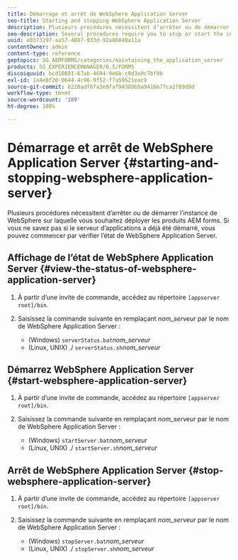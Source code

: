```yaml
---
title: Démarrage et arrêt de WebSphere Application Server
seo-title: Starting and stopping WebSphere Application Server
description: Plusieurs procédures nécessitent d’arrêter ou de démarrer l’instance de WebSphere sur laquelle vous souhaitez déployer les produits AEM forms. Ce document explique le démarrage et l’arrêt de WebSphere Application Server.
seo-description: Several procedures require you to stop or start the instance of WebSphere where you want to deploy AEM forms products. This document describes how to start and stop the WebSphere Application Server.
uuid: e0373197-aa57-4087-933d-92a86840a11a
contentOwner: admin
content-type: reference
geptopics: SG_AEMFORMS/categories/maintaining_the_application_server
products: SG_EXPERIENCEMANAGER/6.5/FORMS
discoiquuid: bcd16691-67ab-4694-9e6b-c9d3e0c7bf0b
exl-id: 1a4e8f20-0644-4c96-9f52-f7a59521eac9
source-git-commit: b220adf6fa3e9faf94389b9a9416b7fca2f89d9d
workflow-type: tm+mt
source-wordcount: '189'
ht-degree: 100%

---
```


# Démarrage et arrêt de WebSphere Application Server {#starting-and-stopping-websphere-application-server}

Plusieurs procédures nécessitent d’arrêter ou de démarrer l’instance de WebSphere sur laquelle vous souhaitez déployer les produits AEM forms. Si vous ne savez pas si le serveur d’applications a déjà été démarré, vous pouvez commencer par vérifier l’état de WebSphere Application Server.

## Affichage de l’état de WebSphere Application Server {#view-the-status-of-websphere-application-server}

1. À partir d’une invite de commande, accédez au répertoire `[appserver root]/bin`.
1. Saisissez la commande suivante en remplaçant *nom_serveur* par le nom de WebSphere Application Server :

   * (Windows) `serverStatus.bat`*nom_serveur*
   * (Linux, UNIX) ./ `serverStatus.sh`*nom_serveur*

## Démarrez WebSphere Application Server {#start-websphere-application-server}

1. À partir d’une invite de commande, accédez au répertoire `[appserver root]/bin`.
1. Saisissez la commande suivante en remplaçant *nom_serveur* par le nom de WebSphere Application Server :

   * (Windows) `startServer.bat`*nom_serveur*
   * (Linux, UNIX) ./ `startServer.sh`*nom_serveur*

## Arrêt de WebSphere Application Server {#stop-websphere-application-server}

1. À partir d’une invite de commande, accédez au répertoire `[appserver root]/bin`.
1. Saisissez la commande suivante en remplaçant *nom_serveur* par le nom de WebSphere Application Server :

   * (Windows) `stopServer.bat`*nom_serveur*
   * (Linux, UNIX) ./ `stopServer.sh`*nom_serveur*
